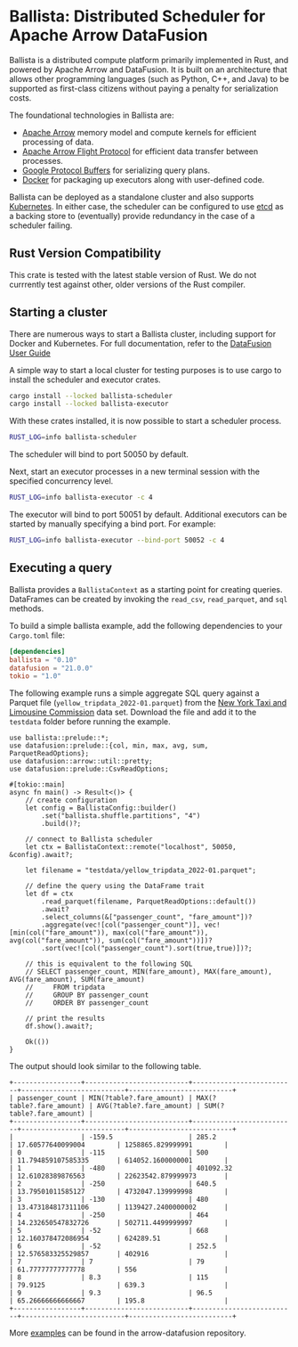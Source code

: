 <!---
  Licensed to the Apache Software Foundation (ASF) under one
  or more contributor license agreements.  See the NOTICE file
  distributed with this work for additional information
  regarding copyright ownership.  The ASF licenses this file
  to you under the Apache License, Version 2.0 (the
  "License"); you may not use this file except in compliance
  with the License.  You may obtain a copy of the License at

    http://www.apache.org/licenses/LICENSE-2.0

  Unless required by applicable law or agreed to in writing,
  software distributed under the License is distributed on an
  "AS IS" BASIS, WITHOUT WARRANTIES OR CONDITIONS OF ANY
  KIND, either express or implied.  See the License for the
  specific language governing permissions and limitations
  under the License.
-->

# Ballista: Distributed Scheduler for Apache Arrow DataFusion

Ballista is a distributed compute platform primarily implemented in Rust, and powered by Apache Arrow and
DataFusion. It is built on an architecture that allows other programming languages (such as Python, C++, and
Java) to be supported as first-class citizens without paying a penalty for serialization costs.

The foundational technologies in Ballista are:

- [Apache Arrow](https://arrow.apache.org/) memory model and compute kernels for efficient processing of data.
- [Apache Arrow Flight Protocol](https://arrow.apache.org/blog/2019/10/13/introducing-arrow-flight/) for efficient
  data transfer between processes.
- [Google Protocol Buffers](https://developers.google.com/protocol-buffers) for serializing query plans.
- [Docker](https://www.docker.com/) for packaging up executors along with user-defined code.

Ballista can be deployed as a standalone cluster and also supports [Kubernetes](https://kubernetes.io/). In either
case, the scheduler can be configured to use [etcd](https://etcd.io/) as a backing store to (eventually) provide
redundancy in the case of a scheduler failing.

## Rust Version Compatibility

This crate is tested with the latest stable version of Rust. We do not currrently test against other, older versions of the Rust compiler.

## Starting a cluster

There are numerous ways to start a Ballista cluster, including support for Docker and
Kubernetes. For full documentation, refer to the
[DataFusion User Guide](https://arrow.apache.org/datafusion/user-guide/introduction.html)

A simple way to start a local cluster for testing purposes is to use cargo to install
the scheduler and executor crates.

```bash
cargo install --locked ballista-scheduler
cargo install --locked ballista-executor
```

With these crates installed, it is now possible to start a scheduler process.

```bash
RUST_LOG=info ballista-scheduler
```

The scheduler will bind to port 50050 by default.

Next, start an executor processes in a new terminal session with the specified concurrency
level.

```bash
RUST_LOG=info ballista-executor -c 4
```

The executor will bind to port 50051 by default. Additional executors can be started by
manually specifying a bind port. For example:

```bash
RUST_LOG=info ballista-executor --bind-port 50052 -c 4
```

## Executing a query

Ballista provides a `BallistaContext` as a starting point for creating queries. DataFrames can be created
by invoking the `read_csv`, `read_parquet`, and `sql` methods.

To build a simple ballista example, add the following dependencies to your `Cargo.toml` file:

```toml
[dependencies]
ballista = "0.10"
datafusion = "21.0.0"
tokio = "1.0"
```

The following example runs a simple aggregate SQL query against a Parquet file (`yellow_tripdata_2022-01.parquet`) from the
[New York Taxi and Limousine Commission](https://www1.nyc.gov/site/tlc/about/tlc-trip-record-data.page)
data set. Download the file and add it to the `testdata` folder before running the example.

```rust,no_run
use ballista::prelude::*;
use datafusion::prelude::{col, min, max, avg, sum, ParquetReadOptions};
use datafusion::arrow::util::pretty;
use datafusion::prelude::CsvReadOptions;

#[tokio::main]
async fn main() -> Result<()> {
    // create configuration
    let config = BallistaConfig::builder()
        .set("ballista.shuffle.partitions", "4")
        .build()?;

    // connect to Ballista scheduler
    let ctx = BallistaContext::remote("localhost", 50050, &config).await?;

    let filename = "testdata/yellow_tripdata_2022-01.parquet";

    // define the query using the DataFrame trait
    let df = ctx
        .read_parquet(filename, ParquetReadOptions::default())
        .await?
        .select_columns(&["passenger_count", "fare_amount"])?
        .aggregate(vec![col("passenger_count")], vec![min(col("fare_amount")), max(col("fare_amount")), avg(col("fare_amount")), sum(col("fare_amount"))])?
        .sort(vec![col("passenger_count").sort(true,true)])?;

    // this is equivalent to the following SQL
    // SELECT passenger_count, MIN(fare_amount), MAX(fare_amount), AVG(fare_amount), SUM(fare_amount)
    //     FROM tripdata
    //     GROUP BY passenger_count
    //     ORDER BY passenger_count

    // print the results
    df.show().await?;

    Ok(())
}
```

The output should look similar to the following table.

```{r eval=FALSE}
+-----------------+--------------------------+--------------------------+--------------------------+--------------------------+
| passenger_count | MIN(?table?.fare_amount) | MAX(?table?.fare_amount) | AVG(?table?.fare_amount) | SUM(?table?.fare_amount) |
+-----------------+--------------------------+--------------------------+--------------------------+--------------------------+
|                 | -159.5                   | 285.2                    | 17.60577640099004        | 1258865.829999991        |
| 0               | -115                     | 500                      | 11.794859107585335       | 614052.1600000001        |
| 1               | -480                     | 401092.32                | 12.61028389876563        | 22623542.879999973       |
| 2               | -250                     | 640.5                    | 13.79501011585127        | 4732047.139999998        |
| 3               | -130                     | 480                      | 13.473184817311106       | 1139427.2400000002       |
| 4               | -250                     | 464                      | 14.232650547832726       | 502711.4499999997        |
| 5               | -52                      | 668                      | 12.160378472086954       | 624289.51                |
| 6               | -52                      | 252.5                    | 12.576583325529857       | 402916                   |
| 7               | 7                        | 79                       | 61.77777777777778        | 556                      |
| 8               | 8.3                      | 115                      | 79.9125                  | 639.3                    |
| 9               | 9.3                      | 96.5                     | 65.26666666666667        | 195.8                    |
+-----------------+--------------------------+--------------------------+--------------------------+--------------------------+
```

More [examples](https://github.com/apache/arrow-datafusion/tree/master/ballista-examples) can be found in the arrow-datafusion repository.
